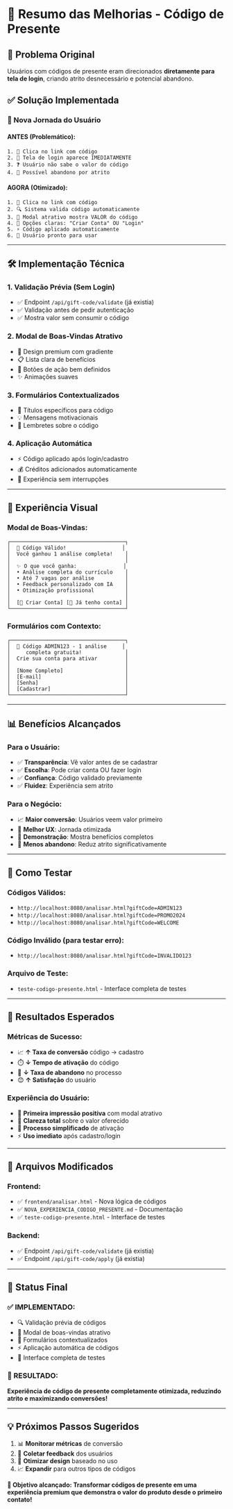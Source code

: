 # 🎁 Resumo das Melhorias - Código de Presente

## 🎯 **Problema Original**
Usuários com códigos de presente eram direcionados **diretamente para tela de login**, criando atrito desnecessário e potencial abandono.

## ✅ **Solução Implementada**

### **🔄 Nova Jornada do Usuário**

#### **ANTES (Problemático):**
```
1. 🔗 Clica no link com código
2. 🔐 Tela de login aparece IMEDIATAMENTE
3. ❓ Usuário não sabe o valor do código
4. 🚪 Possível abandono por atrito
```

#### **AGORA (Otimizado):**
```
1. 🔗 Clica no link com código
2. 🔍 Sistema valida código automaticamente
3. 🎪 Modal atrativo mostra VALOR do código
4. 🎯 Opções claras: "Criar Conta" OU "Login"
5. ⚡ Código aplicado automaticamente
6. 🎉 Usuário pronto para usar
```

---

## 🛠️ **Implementação Técnica**

### **1. Validação Prévia (Sem Login)**
- ✅ Endpoint `/api/gift-code/validate` (já existia)
- ✅ Validação antes de pedir autenticação
- ✅ Mostra valor sem consumir o código

### **2. Modal de Boas-Vindas Atrativo**
- 🎨 Design premium com gradiente
- 📋 Lista clara de benefícios
- 🎯 Botões de ação bem definidos
- ✨ Animações suaves

### **3. Formulários Contextualizados**
- 📝 Títulos específicos para código
- 💡 Mensagens motivacionais
- 🎁 Lembretes sobre o código

### **4. Aplicação Automática**
- ⚡ Código aplicado após login/cadastro
- 💰 Créditos adicionados automaticamente
- 🔄 Experiência sem interrupções

---

## 🎪 **Experiência Visual**

### **Modal de Boas-Vindas:**
```
┌─────────────────────────────────────┐
│  🎁 Código Válido!                  │
│  Você ganhou 1 análise completa!    │
│                                     │
│  ✨ O que você ganha:               │
│  • Análise completa do currículo    │
│  • Até 7 vagas por análise          │
│  • Feedback personalizado com IA    │
│  • Otimização profissional          │
│                                     │
│  [📝 Criar Conta] [🔐 Já tenho conta] │
└─────────────────────────────────────┘
```

### **Formulários com Contexto:**
```
┌─────────────────────────────────────┐
│  🎁 Código ADMIN123 - 1 análise     │
│     completa gratuita!              │
│  Crie sua conta para ativar         │
│                                     │
│  [Nome Completo]                    │
│  [E-mail]                           │
│  [Senha]                            │
│  [Cadastrar]                        │
└─────────────────────────────────────┘
```

---

## 📊 **Benefícios Alcançados**

### **Para o Usuário:**
- ✅ **Transparência**: Vê valor antes de se cadastrar
- ✅ **Escolha**: Pode criar conta OU fazer login
- ✅ **Confiança**: Código validado previamente
- ✅ **Fluidez**: Experiência sem atrito

### **Para o Negócio:**
- 📈 **Maior conversão**: Usuários veem valor primeiro
- 🎯 **Melhor UX**: Jornada otimizada
- 💎 **Demonstração**: Mostra benefícios completos
- 🔄 **Menos abandono**: Reduz atrito significativamente

---

## 🧪 **Como Testar**

### **Códigos Válidos:**
- `http://localhost:8080/analisar.html?giftCode=ADMIN123`
- `http://localhost:8080/analisar.html?giftCode=PROMO2024`
- `http://localhost:8080/analisar.html?giftCode=WELCOME`

### **Código Inválido (para testar erro):**
- `http://localhost:8080/analisar.html?giftCode=INVALIDO123`

### **Arquivo de Teste:**
- `teste-codigo-presente.html` - Interface completa de testes

---

## 🎯 **Resultados Esperados**

### **Métricas de Sucesso:**
- 📈 **↑ Taxa de conversão** código → cadastro
- ⏱️ **↓ Tempo de ativação** do código
- 🚪 **↓ Taxa de abandono** no processo
- 😊 **↑ Satisfação** do usuário

### **Experiência do Usuário:**
- 🎪 **Primeira impressão positiva** com modal atrativo
- 🎯 **Clareza total** sobre o valor oferecido
- 🚀 **Processo simplificado** de ativação
- ⚡ **Uso imediato** após cadastro/login

---

## 📁 **Arquivos Modificados**

### **Frontend:**
- ✅ `frontend/analisar.html` - Nova lógica de códigos
- ✅ `NOVA_EXPERIENCIA_CODIGO_PRESENTE.md` - Documentação
- ✅ `teste-codigo-presente.html` - Interface de testes

### **Backend:**
- ✅ Endpoint `/api/gift-code/validate` (já existia)
- ✅ Endpoint `/api/gift-code/apply` (já existia)

---

## 🎉 **Status Final**

### **✅ IMPLEMENTADO:**
- 🔍 Validação prévia de códigos
- 🎪 Modal de boas-vindas atrativo
- 📝 Formulários contextualizados
- ⚡ Aplicação automática de códigos
- 🧪 Interface completa de testes

### **🚀 RESULTADO:**
**Experiência de código de presente completamente otimizada, reduzindo atrito e maximizando conversões!**

---

## 💡 **Próximos Passos Sugeridos**

1. 📊 **Monitorar métricas** de conversão
2. 🔄 **Coletar feedback** dos usuários
3. 🎨 **Otimizar design** baseado no uso
4. 📈 **Expandir** para outros tipos de códigos

**🎯 Objetivo alcançado: Transformar códigos de presente em uma experiência premium que demonstra o valor do produto desde o primeiro contato!** 